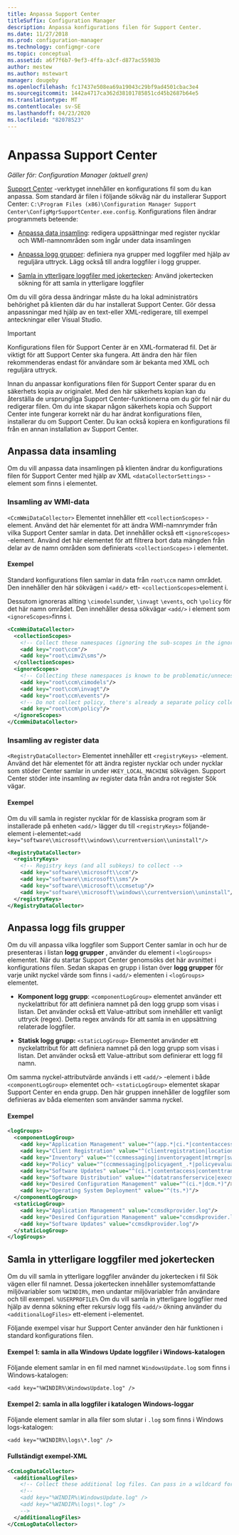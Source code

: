 ```yaml
---
title: Anpassa Support Center
titleSuffix: Configuration Manager
description: Anpassa konfigurations filen för Support Center.
ms.date: 11/27/2018
ms.prod: configuration-manager
ms.technology: configmgr-core
ms.topic: conceptual
ms.assetid: a6f7f6b7-9ef3-4ffa-a3cf-d877ac55983b
author: mestew
ms.author: mstewart
manager: dougeby
ms.openlocfilehash: fc17437e508ea69a19043c29bf9ad4501cbac3e4
ms.sourcegitcommit: 1442a4717ca362d38101785851cd45b2687b64e5
ms.translationtype: MT
ms.contentlocale: sv-SE
ms.lasthandoff: 04/23/2020
ms.locfileid: "82078523"
---
```

# <a name="customize-support-center"></a>Anpassa Support Center

*Gäller för: Configuration Manager (aktuell gren)*

[Support Center](support-center.md) -verktyget innehåller en konfigurations fil som du kan anpassa. Som standard är filen i följande sökväg när du installerar Support Center: `C:\Program Files (x86)\Configuration Manager Support Center\ConfigMgrSupportCenter.exe.config`. Konfigurations filen ändrar programmets beteende:

- [Anpassa data insamling](#bkmk_datacoll): redigera uppsättningar med register nycklar och WMI-namnområden som ingår under data insamlingen  

- [Anpassa logg grupper](#bkmk_loggroups): definiera nya grupper med loggfiler med hjälp av reguljära uttryck. Lägg också till andra loggfiler i logg grupper.  

- [Samla in ytterligare loggfiler med jokertecken](#bkmk_wildcards): Använd jokertecken sökning för att samla in ytterligare loggfiler  

Om du vill göra dessa ändringar måste du ha lokal administratörs behörighet på klienten där du har installerat Support Center. Gör dessa anpassningar med hjälp av en text-eller XML-redigerare, till exempel anteckningar eller Visual Studio.

> [!Important]  
> Konfigurations filen för Support Center är en XML-formaterad fil. Det är viktigt för att Support Center ska fungera. Att ändra den här filen rekommenderas endast för användare som är bekanta med XML och reguljära uttryck.  

Innan du anpassar konfigurations filen för Support Center sparar du en säkerhets kopia av originalet. Med den här säkerhets kopian kan du återställa de ursprungliga Support Center-funktionerna om du gör fel när du redigerar filen. Om du inte skapar någon säkerhets kopia och Support Center inte fungerar korrekt när du har ändrat konfigurations filen, installerar du om Support Center. Du kan också kopiera en konfigurations fil från en annan installation av Support Center.



## <a name="customize-data-collection"></a><a name="bkmk_datacoll"></a>Anpassa data insamling

Om du vill anpassa data insamlingen på klienten ändrar du konfigurations filen för Support Center med hjälp av XML `<dataCollectorSettings>` -element som finns i elementet.


### <a name="wmi-data-collection"></a>Insamling av WMI-data

`<CcmWmiDataCollector>` Elementet innehåller ett `<collectionScopes>` -element. Använd det här elementet för att ändra WMI-namnrymder från vilka Support Center samlar in data. Det innehåller också ett `<ignoreScopes>` -element. Använd det här elementet för att filtrera bort data mängden från delar av de namn områden som definierats `<collectionScopes>` i elementet.  
    
#### <a name="example"></a>Exempel
Standard konfigurations filen samlar in data från `root\ccm` namn området. Den innehåller den här sökvägen i `<add/>` ett- `<collectionScopes>`element i. 

Dessutom ignoreras allting `\cimodels`under, `\invagt` `\events`, och `\policy` för det här namn området. Den innehåller dessa sökvägar `<add/>` i element som `<ignoreScopes>`finns i.

```XML
<CcmWmiDataCollector>
  <collectionScopes>
    <!-- Collect these namespaces (ignoring the sub-scopes in the ignoreScopes block) -->
    <add key="root\ccm"/>
    <add key="root\cimv2\sms"/>
  </collectionScopes>
  <ignoreScopes>
    <!-- Collecting these namespaces is known to be problematic/unnecessary -->
    <add key="root\ccm\cimodels"/>
    <add key="root\ccm\invagt"/>
    <add key="root\ccm\events"/>
    <!-- Do not collect policy, there's already a separate policy collector.-->
    <add key="root\ccm\policy"/>
  </ignoreScopes>
</CcmWmiDataCollector>
```


### <a name="registry-data-collection"></a>Insamling av register data

`<RegistryDataCollector>` Elementet innehåller ett `<registryKeys>` -element. Använd det här elementet för att ändra register nycklar och under nycklar som stöder Center samlar in under `HKEY_LOCAL_MACHINE` sökvägen. Support Center stöder inte insamling av register data från andra rot register Sök vägar.

#### <a name="example"></a>Exempel
Om du vill samla in register nycklar för de klassiska program som är installerade på enheten `<add/>` lägger du till `<registryKeys>` följande-element i-elementet:`<add key="software\\microsoft\\windows\\currentversion\\uninstall"/>`

```XML
<RegistryDataCollector>
  <registryKeys>
    <!-- Registry keys (and all subkeys) to collect -->
    <add key="software\\microsoft\\ccm"/>
    <add key="software\\microsoft\\sms"/>
    <add key="software\\microsoft\\ccmsetup"/>
    <add key="software\\microsoft\\windows\\currentversion\\uninstall"/>
  </registryKeys>
</RegistryDataCollector>
```



## <a name="customize-log-file-groups"></a><a name="bkmk_loggroups"></a>Anpassa logg fils grupper

Om du vill anpassa vilka loggfiler som Support Center samlar in och hur de presenteras i listan **logg grupper** , använder du element i `<logGroups>` elementet. När du startar Support Center genomsöks det här avsnittet i konfigurations filen. Sedan skapas en grupp i listan över **logg grupper** för varje unikt nyckel värde som finns i `<add/>` elementen i `<logGroups>` elementet.

- **Komponent logg grupp**: `<componentLogGroup>` elementet använder ett nyckelattribut för att definiera namnet på den logg grupp som visas i listan. Det använder också ett Value-attribut som innehåller ett vanligt uttryck (regex). Detta regex används för att samla in en uppsättning relaterade loggfiler.  

- **Statisk logg grupp:** `<staticLogGroup>` Elementet använder ett nyckelattribut för att definiera namnet på den logg grupp som visas i listan. Det använder också ett Value-attribut som definierar ett logg fil namn.  

Om samma nyckel-attributvärde används i ett `<add/>` -element i både `<componentLogGroup>` elementet och- `<staticLogGroup>` elementet skapar Support Center en enda grupp. Den här gruppen innehåller de loggfiler som definieras av båda elementen som använder samma nyckel.

#### <a name="example"></a>Exempel
```XML
<logGroups>
  <componentLogGroup>
    <add key="Application Management" value="^(app.*|ci.*|contentaccess|contenttransfermanager|datatransferservice|dcm.*|execmgr.*|UserAffinity.*|.*Handler$|.*Provider$)"/>
    <add key="Client Registration" value="^(clientregistration|locationservices|ccmmessaging|ccmexec)"/>
    <add key="Inventory" value="^(ccmmessaging|inventoryagent|mtrmgr|swmtrreportgen|virtualapp|mtr.*|filesystemfile)"/>
    <add key="Policy" value="^(ccmmessaging|policyagent_.*|policyevaluator_.*)"/>
    <add key="Software Updates" value="^(ci.*|contentaccess|contenttransfermanager|datatransferservice|dcm.*|update.*|wuahandler|xmlstore|scanagent)"/>
    <add key="Software Distribution" value="^(datatransferservice|execmgr.*|contenttransfermanager|locationservices|contentaccess|filebits)"/>
    <add key="Desired Configuration Management" value="^(ci.*|dcm.*)"/>
    <add key="Operating System Deployment" value="^(ts.*)"/>
  </componentLogGroup>
  <staticLogGroup>
    <add key="Application Management" value="ccmsdkprovider.log"/>
    <add key="Desired Configuration Management" value="ccmsdkprovider.log"/>
    <add key="Software Updates" value="ccmsdkprovider.log"/>
  </staticLogGroup>
</logGroups>
```



## <a name="collecting-additional-log-files-using-wildcards"></a><a name="bkmk_wildcards"></a>Samla in ytterligare loggfiler med jokertecken

Om du vill samla in ytterligare loggfiler använder du jokertecken i fil Sök vägen eller fil namnet. Dessa jokertecken innehåller systemomfattande miljövariabler som `%WINDIR%`, men undantar miljövariabler från användare och till exempel. `%USERPROFILE%` Om du vill samla in ytterligare loggfiler med hjälp av denna sökning efter rekursiv logg fils `<add/>` ökning använder du `<additionalLogFiles>` ett-element i-elementet. 

Följande exempel visar hur Support Center använder den här funktionen i standard konfigurations filen.

#### <a name="example-1-collect-all-windows-update-log-files-in-the-windows-directory"></a>Exempel 1: samla in alla Windows Update loggfiler i Windows-katalogen
Följande element samlar in en fil med namnet `WindowsUpdate.log` som finns i Windows-katalogen: 

`<add key="%WINDIR%\WindowsUpdate.log" />`

#### <a name="example-2-collect-all-log-files-in-the-windows-logs-directory"></a>Exempel 2: samla in alla loggfiler i katalogen Windows-loggar
Följande element samlar in alla filer som slutar i `.log` som finns i Windows logs-katalogen: 

`<add key="%WINDIR%\logs\*.log" />`

#### <a name="full-example-xml"></a>Fullständigt exempel-XML
```XML
<CcmLogDataCollector>
  <additionalLogFiles>
    <!-- Collect these additional log files. Can pass in a wildcard for the filename. System variables are also supported. -->
    <!--
    <add key="%WINDIR%\WindowsUpdate.log" />
    <add key="%WINDIR%\logs\*.log" />
    -->
  </additionalLogFiles>
</CcmLogDataCollector>
```
